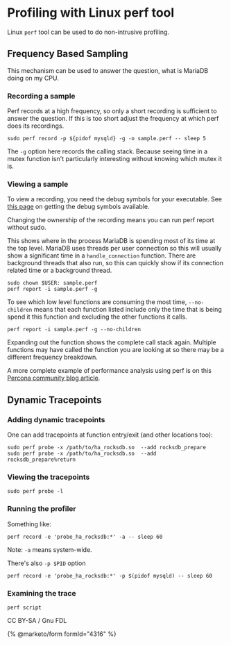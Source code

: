 # Profiling with Linux perf tool

Linux `perf` tool can be used to do non-intrusive profiling.

## Frequency Based Sampling

This mechanism can be used to answer the question, what is MariaDB doing on my CPU.

### Recording a sample

Perf records at a high frequency, so only a short recording is sufficient to answer the question. If this is too short adjust the frequency at which perf does its recordings.

```
sudo perf record -p ${pidof mysqld} -g -o sample.perf -- sleep 5
```

The `-g` option here records the calling stack. Because seeing time in a mutex function isn't particularly interesting without knowing which mutex it is.

### Viewing a sample

To view a recording, you need the debug symbols for your executable. See [this page](../../debugging-mariadb/how-to-produce-a-full-stack-trace-for-mariadbd.md) on getting the debug symbols available.

Changing the ownership of the recording means you can run perf report without sudo.

This shows where in the process MariaDB is spending most of its time at the top level. MariaDB uses threads per user connection so this will usually show a significant time in a `handle_connection` function. There are background threads that also run, so this can quickly show if its connection related time or a background thread.

```
sudo chown $USER: sample.perf
perf report -i sample.perf -g
```

To see which low level functions are consuming the most time, `--no-children` means that each function listed include only the time that is being spend it this function and excluding the other functions it calls.

```
perf report -i sample.perf -g --no-children
```

Expanding out the function shows the complete call stack again. Multiple functions may have called the function you are looking at so there may be a different frequency breakdown.

A more complete example of performance analysis using perf is on this [Percona community blog article](https://www.percona.com/community-blog/2020/02/05/finding-mysql-scaling-problems-using-perf/).

## Dynamic Tracepoints

### Adding dynamic tracepoints

One can add tracepoints at function entry/exit (and other locations too):

```
sudo perf probe -x /path/to/ha_rocksdb.so  --add rocksdb_prepare
sudo perf probe -x /path/to/ha_rocksdb.so  --add rocksdb_prepare%return
```

### Viewing the tracepoints

```
sudo perf probe -l
```

### Running the profiler

Something like:

```
perf record -e 'probe_ha_rocksdb:*' -a -- sleep 60
```

Note: `-a` means system-wide.

There's also `-p $PID` option

```
perf record -e 'probe_ha_rocksdb:*' -p $(pidof mysqld) -- sleep 60
```

### Examining the trace

```
perf script
```

CC BY-SA / Gnu FDL

{% @marketo/form formId="4316" %}
